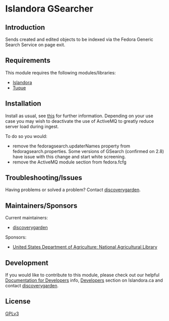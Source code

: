 # Islandora GSearcher

## Introduction

Sends created and edited objects to be indexed via the Fedora Generic Search
Service on page exit.

## Requirements

This module requires the following modules/libraries:

* [Islandora](https://github.com/islandora/islandora)
* [Tuque](https://github.com/islandora/tuque)

## Installation

Install as usual, see
[this](https://drupal.org/documentation/install/modules-themes/modules-7) for
further information. Depending on your use case you may wish to deactivate the
use of ActiveMQ to greatly reduce server load during ingest.

To do so you would:
* remove the fedoragsearch.updaterNames property from fedoragsearch.properties.
  Some versions of GSearch (confirmed on 2.8) have issue with this change and
  start white screening.
* remove the ActiveMQ module section from fedora.fcfg

## Troubleshooting/Issues

Having problems or solved a problem? Contact 
[discoverygarden](http://support.discoverygarden.ca).

## Maintainers/Sponsors

Current maintainers:

* [discoverygarden](http://www.discoverygarden.ca)

Sponsors:

* [United States Department of Agriculture: National Agricultural Library](https://www.nal.usda.gov/)

## Development

If you would like to contribute to this module, please check out our helpful
[Documentation for Developers](https://github.com/Islandora/islandora/wiki#wiki-documentation-for-developers)
info, [Developers](http://islandora.ca/developers) section on Islandora.ca and
contact [discoverygarden](http://support.discoverygarden.ca).

## License

[GPLv3](http://www.gnu.org/licenses/gpl-3.0.txt)
